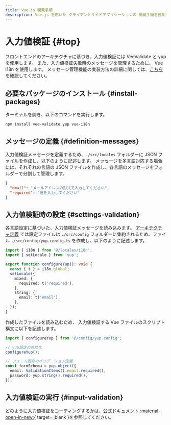 ```yaml
---
title: Vue.js 開発手順
description: Vue.js を用いた クライアントサイドアプリケーションの 開発手順を説明します。
---
```


# 入力値検証 {#top}

フロントエンドのアーキテクチャに基づき、入力値検証には VeeValidate と yup を使用します。
また、入力値検証失敗時のメッセージを管理するために、 Vue I18n を使用します。
メッセージ管理機能の実装方法の詳細に関しては、[こちら](./message-management.md) を確認してください。

## 必要なパッケージのインストール {#install-packages}

ターミナルを開き、以下のコマンドを実行します。

```terminal
npm install vee-validate yup vue-i18n
```

## メッセージの定義 {#definition-messages}

入力値検証メッセージを定義するため、`./src/locales` フォルダーに JSON ファイルを作成し、以下のように記述します。
メッセージを多言語対応する場合には、それぞれの言語の JSON ファイルを作成し、各言語のメッセージをフォルダーで分割して管理します。

```json title="validationTextList_jp.json"
{
  "email": "メールアドレスの形式で入力してください",
  "required": "値を入力してください"
}
```

## 入力値検証時の設定 {#settings-validation}

各言語設定に基づいた、入力値検証メッセージを読み込みます。
[アーキテクチャ定義](../../../app-architecture/client-side-rendering/frontend-application/index.md#project-structure) では設定ファイルは `./src/config` フォルダーに集約されるため、ファイル `./src/config/yup.config.ts` を作成し、以下のように記述します。

```typescript title="yup.config.ts"
import { i18n } from '@/locales/i18n';
import { setLocale } from 'yup';

export function configureYup(): void {
  const { t } = i18n.global;
  setLocale({
    mixed: {
      required: t('required'),
    },
    string: {
      email: t('email'),
    },
  });
}
```

作成したファイルを読み込むため、 入力値検証する Vue ファイルのスクリプト構文に以下を記述します。

```typescript title="main.ts"
import { configureYup } from '@/config/yup.config';

// yup設定の有効化
configureYup();

// フォーム固有のバリデーション定義
const formSchema = yup.object({
  email: ValidationItems().email.required(),
  password: yup.string().required(),
});
```

## 入力値検証の実行 {#input-validation}

どのように入力値検証をコーディングするかは、[公式ドキュメント :material-open-in-new:](https://vee-validate.logaretm.com/v4/guide/components/validation/){ target=_blank }を参照してください。
